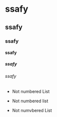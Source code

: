 # ssafy
## ssafy
### ssafy
#### ssafy
##### ssafy
###### ssafy

- Not numbered List
+ Not numbered list
* Not numvbered List

